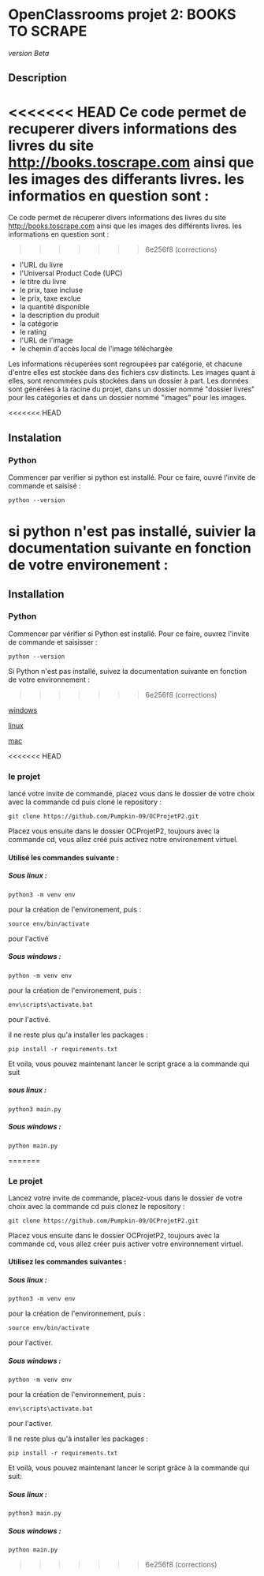 # OpenClassrooms projet 2: BOOKS TO SCRAPE
*version Beta*

## Description
<<<<<<< HEAD
Ce code permet de recuperer divers informations des livres du site http://books.toscrape.com ainsi que les images des differants livres.
les informatios en question sont :
=======
Ce code permet de récuperer divers informations des livres du site http://books.toscrape.com ainsi que les images des différents livres.
les informations en question sont :
>>>>>>> 6e256f8 (corrections)
- l'URL du livre
- l'Universal Product Code (UPC)
- le titre du livre
- le prix, taxe incluse
- le prix, taxe exclue
- la quantité disponible
- la description du produit
- la catégorie
- le rating
- l'URL de l'image
- le chemin d'accès local de l'image téléchargée

Les informations récuperées sont regroupées par catégorie, et chacune d'entre elles est stockée dans des fichiers csv distincts.
Les images quant à elles, sont renommées puis stockées dans un dossier à part.
Les données sont générées à la racine du projet, dans un dossier nommé "dossier livres" pour les catégories et dans un dossier nommé "images" pour les images.

<<<<<<< HEAD
## Instalation
### Python
Commencer par verifier si python est installé. Pour ce faire, ouvré l'invite de commande et saisisé :

`python --version`

si python n'est pas installé, suivier la documentation suivante en fonction de votre environement :
=======
## Installation
### Python
Commencer par vérifier si Python est installé. Pour ce faire, ouvrez l'invite de commande et saisisser :

`python --version`

Si Python n'est pas installé, suivez la documentation suivante en fonction de votre environnement :
>>>>>>> 6e256f8 (corrections)

[windows](https://docs.python.org/fr/3/using/windows.html)

[linux](https://docs.python.org/fr/3/using/unix.html) 

[mac](https://docs.python.org/fr/3/using/mac.html)

<<<<<<< HEAD
### le projet
lancé votre invite de commande, placez vous dans le dossier de votre choix avec la commande cd puis cloné le repository :

`git clone https://github.com/Pumpkin-09/OCProjetP2.git`

Placez vous ensuite dans le dossier OCProjetP2, toujours avec la commande cd, vous allez créé puis activez notre environement virtuel. 
#### Utilisé les commandes suivante :
##### Sous linux :

`python3 -m venv env`

pour la création de l'environement, puis :

`source env/bin/activate`

pour l'activé

##### Sous windows :

`python -m venv env`

pour la création de l'environement, puis :

`env\scripts\activate.bat`

pour l'activé.

il ne reste plus qu'a installer les packages :

`pip install -r requirements.txt`


Et voila, vous pouvez maintenant lancer le script grace a la commande qui suit
##### sous linux :

`python3 main.py`


##### Sous windows :

`python main.py`

=======
### Le projet
Lancez votre invite de commande, placez-vous dans le dossier de votre choix avec la commande cd puis clonez le repository :

`git clone https://github.com/Pumpkin-09/OCProjetP2.git`

Placez vous ensuite dans le dossier OCProjetP2, toujours avec la commande cd, vous allez créer puis activer votre environnement virtuel. 
#### Utilisez les commandes suivantes :
##### Sous linux :

`python3 -m venv env`

pour la création de l'environnement, puis :

`source env/bin/activate`

pour l'activer.

##### Sous windows :

`python -m venv env`

pour la création de l'environnement, puis :

`env\scripts\activate.bat`

pour l'activer.

Il ne reste plus qu'à installer les packages :

`pip install -r requirements.txt`


Et voilà, vous pouvez maintenant lancer le script grâce à la commande qui suit:
##### Sous linux :

`python3 main.py`


##### Sous windows :

`python main.py`

>>>>>>> 6e256f8 (corrections)
